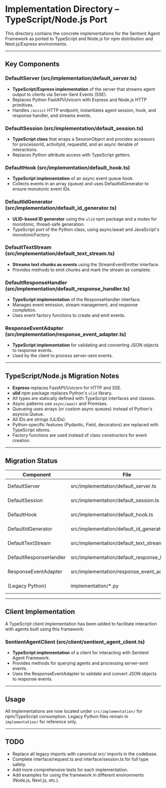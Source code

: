 # Implementation Directory – TypeScript/Node.js Port

This directory contains the concrete implementations for the Sentient Agent Framework as ported to TypeScript and Node.js for npm distribution and Next.js/Express environments.

---

## Key Components

### DefaultServer (src/implementation/default_server.ts)
- **TypeScript/Express implementation** of the server that streams agent output to clients via Server-Sent Events (SSE).
- Replaces Python FastAPI/Uvicorn with Express and Node.js HTTP primitives.
- Handles `/assist` HTTP endpoint, instantiates agent session, hook, and response handler, and streams events.

### DefaultSession (src/implementation/default_session.ts)
- **TypeScript class** that wraps a SessionObject and provides accessors for processorId, activityId, requestId, and an async iterable of interactions.
- Replaces Python attribute access with TypeScript getters.

### DefaultHook (src/implementation/default_hook.ts)
- **TypeScript implementation** of an async event queue hook.
- Collects events in an array (queue) and uses DefaultIdGenerator to ensure monotonic event IDs.

### DefaultIdGenerator (src/implementation/default_id_generator.ts)
- **ULID-based ID generator** using the `ulid` npm package and a mutex for monotonic, thread-safe generation.
- TypeScript port of the Python class, using async/await and JavaScript's monotonicFactory.

### DefaultTextStream (src/implementation/default_text_stream.ts)
- **Streams text chunks as events** using the StreamEventEmitter interface.
- Provides methods to emit chunks and mark the stream as complete.

### DefaultResponseHandler (src/implementation/default_response_handler.ts)
- **TypeScript implementation** of the ResponseHandler interface.
- Manages event emission, stream management, and response completion.
- Uses event factory functions to create and emit events.

### ResponseEventAdapter (src/implementation/response_event_adapter.ts)
- **TypeScript implementation** for validating and converting JSON objects to response events.
- Used by the client to process server-sent events.

---

## TypeScript/Node.js Migration Notes

- **Express** replaces FastAPI/Uvicorn for HTTP and SSE.
- **ulid** npm package replaces Python's `ulid` library.
- All types are statically defined with TypeScript interfaces and classes.
- Async patterns use `async/await` and Promises.
- Queueing uses arrays (or custom async queues) instead of Python's asyncio.Queue.
- All IDs are strings (ULIDs).
- Python-specific features (Pydantic, Field, decorators) are replaced with TypeScript idioms.
- Factory functions are used instead of class constructors for event creation.

---

## Migration Status

| Component              | File                                      | Status         |
|------------------------|-------------------------------------------|----------------|
| DefaultServer          | src/implementation/default_server.ts       | ✅ Ported      |
| DefaultSession         | src/implementation/default_session.ts      | ✅ Ported      |
| DefaultHook            | src/implementation/default_hook.ts         | ✅ Ported      |
| DefaultIdGenerator     | src/implementation/default_id_generator.ts | ✅ Ported      |
| DefaultTextStream      | src/implementation/default_text_stream.ts  | ✅ Ported      |
| DefaultResponseHandler | src/implementation/default_response_handler.ts | ✅ Ported |
| ResponseEventAdapter   | src/implementation/response_event_adapter.ts | ✅ Added    |
| (Legacy Python)        | implementation/*.py                        | 🚧 Legacy      |

---

## Client Implementation

A TypeScript client implementation has been added to facilitate interaction with agents built using this framework:

### SentientAgentClient (src/client/sentient_agent_client.ts)
- **TypeScript implementation** of a client for interacting with Sentient Agent Framework.
- Provides methods for querying agents and processing server-sent events.
- Uses the ResponseEventAdapter to validate and convert JSON objects to response events.

---

## Usage

All implementations are now located under `src/implementation/` for npm/TypeScript consumption. Legacy Python files remain in `implementation/` for reference only.

---

## TODO

- Replace all legacy imports with canonical src/ imports in the codebase.
- Complete interface/request.ts and interface/session.ts for full type safety.
- Add more comprehensive tests for each implementation.
- Add examples for using the framework in different environments (Node.js, Next.js, etc.).